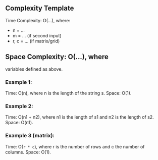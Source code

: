 ## Complexity Template

Time Complexity: O(...), where:

- n = ...
- m = ... (if second input)
- r, c = ... (if matrix/grid)

## Space Complexity: O(...), where

variables defined as above.

### Example 1:

Time: O(n), where n is the length of the string s.
Space: O(1).

### Example 2:

Time: O(n1 + n2), where n1 is the length of s1 and n2 is the length of s2.
Space: O(n1).

### Example 3 (matrix):

Time: O(`r * c`), where r is the number of rows and c the number of columns.
Space: O(1).
